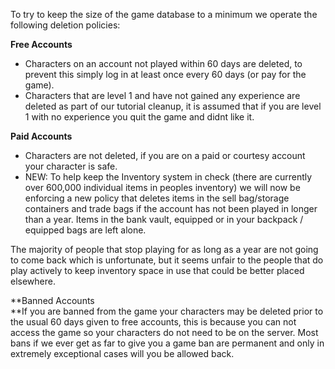 ---
---
To try to keep the size of the game database to a minimum we operate the following deletion policies:

**Free Accounts**

*   Characters on an account not played within 60 days are deleted, to prevent this simply log in at least once every 60 days (or pay for the game).
*   Characters that are level 1 and have not gained any experience are deleted as part of our tutorial cleanup, it is assumed that if you are level 1 with no experience you quit the game and didnt like it.

**Paid Accounts**

*   Characters are not deleted, if you are on a paid or courtesy account your character is safe.
*   NEW: To help keep the Inventory system in check (there are currently over 600,000 individual items in peoples inventory) we will now be enforcing a new policy that deletes items in the sell bag/storage containers and trade bags if the account has not been played in longer than a year. Items in the bank vault, equipped or in your backpack / equipped bags are left alone.

The majority of people that stop playing for as long as a year are not going to come back which is unfortunate, but it seems unfair to the people that do play actively to keep inventory space in use that could be better placed elsewhere.

**Banned Accounts  
**If you are banned from the game your characters may be deleted prior to the usual 60 days given to free accounts, this is because you can not access the game so your characters do not need to be on the server. Most bans if we ever get as far to give you a game ban are permanent and only in extremely exceptional cases will you be allowed back.